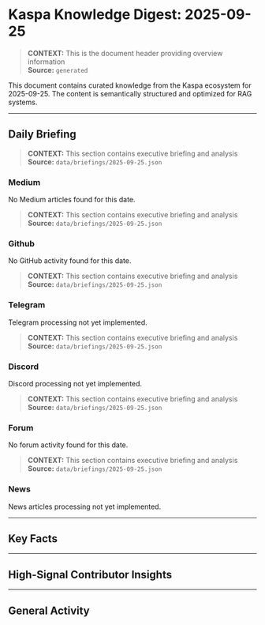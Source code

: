 # Kaspa Knowledge Digest: 2025-09-25

> **CONTEXT:** This is the document header providing overview information  
> **Source:** `generated`

This document contains curated knowledge from the Kaspa ecosystem
for 2025-09-25. The content is semantically structured and optimized
for RAG systems.

---

## Daily Briefing

> **CONTEXT:** This section contains executive briefing and analysis  
> **Source:** `data/briefings/2025-09-25.json`

### Medium

No Medium articles found for this date.

> **CONTEXT:** This section contains executive briefing and analysis  
> **Source:** `data/briefings/2025-09-25.json`

### Github

No GitHub activity found for this date.

> **CONTEXT:** This section contains executive briefing and analysis  
> **Source:** `data/briefings/2025-09-25.json`

### Telegram

Telegram processing not yet implemented.

> **CONTEXT:** This section contains executive briefing and analysis  
> **Source:** `data/briefings/2025-09-25.json`

### Discord

Discord processing not yet implemented.

> **CONTEXT:** This section contains executive briefing and analysis  
> **Source:** `data/briefings/2025-09-25.json`

### Forum

No forum activity found for this date.

> **CONTEXT:** This section contains executive briefing and analysis  
> **Source:** `data/briefings/2025-09-25.json`

### News

News articles processing not yet implemented.

---

## Key Facts



---

## High-Signal Contributor Insights



---

## General Activity

